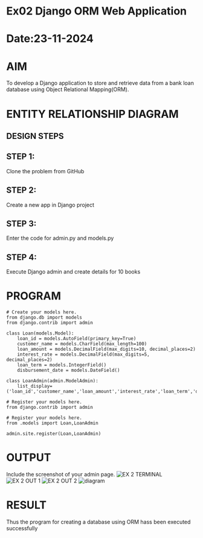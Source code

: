 # Ex02 Django ORM Web Application
# Date:23-11-2024
# AIM
To develop a Django application to store and retrieve data from a bank loan database using Object Relational Mapping(ORM).

# ENTITY RELATIONSHIP DIAGRAM
## DESIGN STEPS
## STEP 1:
Clone the problem from GitHub

## STEP 2:
Create a new app in Django project

## STEP 3:
Enter the code for admin.py and models.py

## STEP 4:
Execute Django admin and create details for 10 books

# PROGRAM
```# models.py
# Create your models here.
from django.db import models
from django.contrib import admin

class Loan(models.Model):
    loan_id = models.AutoField(primary_key=True)
    customer_name = models.CharField(max_length=100)
    loan_amount = models.DecimalField(max_digits=10, decimal_places=2)
    interest_rate = models.DecimalField(max_digits=5, decimal_places=2)
    loan_term = models.IntegerField()
    disbursement_date = models.DateField()

class LoanAdmin(admin.ModelAdmin):
    list_display=('loan_id','customer_name','loan_amount','interest_rate','loan_term','disbursement_date')
```

```# admin.py
# Register your models here.
from django.contrib import admin

# Register your models here.
from .models import Loan,LoanAdmin

admin.site.register(Loan,LoanAdmin)
```

# OUTPUT
Include the screenshot of your admin page.
![EX 2 TERMINAL](https://github.com/user-attachments/assets/096b5fcb-09a5-4603-bef0-eae53469c8cc)
![EX 2 OUT 1](https://github.com/user-attachments/assets/fd1abcb6-20bf-405f-95b3-12831632197f)
![EX 2 OUT 2](https://github.com/user-attachments/assets/a3b054b8-abdb-49ab-a14b-c8676b517736)
![diagram](https://github.com/user-attachments/assets/660e0979-c5ff-409c-99b4-419c365cc5ab)





# RESULT
Thus the program for creating a database using ORM hass been executed successfully
